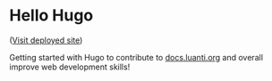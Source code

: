 # Hello Hugo

([Visit deployed site](mark-wiemer.github.io/hello-hugo))

Getting started with Hugo to contribute to [docs.luanti.org](https://docs.luanti.org) and overall improve web development skills!
